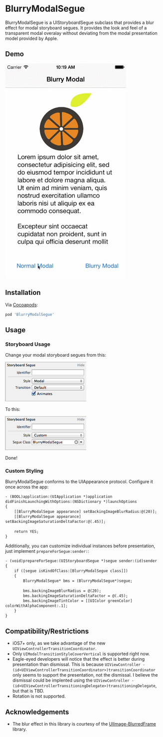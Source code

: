 # BlurryModalSegue

BlurryModalSegue is a UIStoryboardSegue subclass that provides a blur effect for modal storyboard segues.  It provides the look and feel of a transparent modal overalay without deviating from the modal presentation model provided by Apple.

## Demo
![](assets/blurry_modal.gif)

## Installation
Via [Cocoapods](http://cocoapods.org):
```ruby
pod 'BlurryModalSegue'
```

## Usage

### Storyboard Usage

Change your modal storyboard segues from this:

![](assets/modal_storyboard.png)

To this:

![](assets/blurry_modal_storyboard.png)

Done!

### Custom Styling

BlurryModalSegue conforms to the UIAppearance protocol.  Configure it once across the app:

```objc
- (BOOL)application:(UIApplication *)application didFinishLaunchingWithOptions:(NSDictionary *)launchOptions
{
    [[BlurryModalSegue appearance] setBackingImageBlurRadius:@(20)];
    [[BlurryModalSegue appearance] setBackingImageSaturationDeltaFactor:@(.45)];
    
    return YES;
}
```

Additionally, you can customize individual instances before presentation, just implement ```prepareForSegue:sender:```:
```objc
- (void)prepareForSegue:(UIStoryboardSegue *)segue sender:(id)sender
{
    if ([segue isKindOfClass:[BlurryModalSegue class]])
    {
        BlurryModalSegue* bms = (BlurryModalSegue*)segue;
        
        bms.backingImageBlurRadius = @(20);
        bms.backingImageSaturationDeltaFactor = @(.45);
        bms.backingImageTintColor = [[UIColor greenColor] colorWithAlphaComponent:.1];
    }
}

```

## Compatibility/Restrictions
* iOS7+ only, as we take advantage of the new ```UIViewControllerTransitionCoordinator```.
* Only ```UIModalTransitionStyleCoverVertical``` is supported right now.
* Eagle-eyed developers will notice that the effect is better during presentation than dismissal.  This is because ```UIViewController -(id<UIViewControllerTransitionCoordinator>)transitionCoordinator``` only seems to support the presentation, not the dismissal.  I believe the dismissal could be implented using the ```UIViewController -(id<UIViewControllerTransitioningDelegate>)transitioningDelegate```, but that is TBD.
* Rotation is not supported.

## Acknowledgements
* The blur effect in this library is courtesy of the [UIImage-BlurredFrame](https://github.com/Adrian2112/UIImage-BlurredFrame) library.
